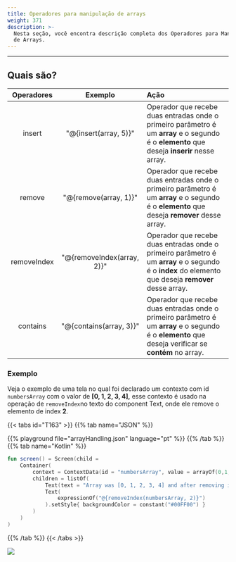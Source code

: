 ```yaml
---
title: Operadores para manipulação de arrays
weight: 371
description: >-
  Nesta seção, você encontra descrição completa dos Operadores para Manipulação
  de Arrays.
---
```


---

## Quais são? 

| Operadores | Exemplo | Ação |
| :---: | :---: | :--- |
| insert | "@{insert\(array, 5\)}" | Operador que recebe duas entradas onde o primeiro parâmetro é um **array** e o segundo é o **elemento** que deseja **inserir** nesse array. |
| remove | "@{remove\(array, 1\)}" | Operador que recebe duas entradas onde o primeiro parâmetro é um **array** e o segundo é o **elemento** que deseja **remover** desse array. |
| removeIndex | "@{removeIndex\(array, 2\)}" | Operador que recebe duas entradas onde o primeiro parâmetro é um **array** e o segundo é o **index** do elemento que deseja **remover** desse array. |
| contains | "@{contains\(array, 3\)}" | Operador que recebe duas entradas onde o primeiro parâmetro é um **array** e o segundo é o **elemento** que deseja verificar se **contém** no array.  |

### Exemplo

Veja o exemplo de uma tela no qual foi declarado um contexto com id `numbersArray` com o valor de **\[0, 1, 2, 3, 4\],** esse contexto é usado na  operação de `removeIndex`no texto do component Text, onde ele remove o elemento de index **2**.

{{< tabs id="T163" >}}
{{% tab name="JSON" %}}
<!-- json-playground:arrayHandling.json
{
  "_beagleComponent_" : "beagle:screenComponent",
  "child" : {
    "_beagleComponent_" : "beagle:container",
    "children" : [ {
      "_beagleComponent_" : "beagle:text",
      "text" : "Array was [0, 1, 2, 3, 4] and after removing index 2 now is: "
    }, {
      "_beagleComponent_" : "beagle:text",
      "text" : "@{removeIndex(numbersArray, 2)}",
      "style" : {
        "backgroundColor" : "#00FF00"
      }
    } ],
    "context" : {
      "id" : "numbersArray",
      "value" : [ 0, 1, 2, 3, 4 ]
    }
  }
}
-->
{{% playground file="arrayHandling.json" language="pt" %}}
{{% /tab %}}
{{% tab name="Kotlin" %}}
```kotlin
fun screen() = Screen(child = 
    Container(
        context = ContextData(id = "numbersArray", value = arrayOf(0,1,2,3,4)),
        children = listOf(
            Text(text = "Array was [0, 1, 2, 3, 4] and after removing index 2 now is: "),
            Text(
                expressionOf("@{removeIndex(numbersArray, 2)}")
            ).setStyle{ backgroundColor = constant("#00FF00") }
        )
    )
)
```
{{% /tab %}}
{{< /tabs >}}

![](/shared/array.png)
